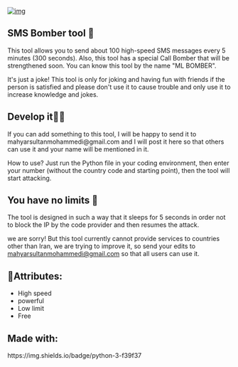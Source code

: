 <a href="https://uupload.ir/" target="_blank"><img src="https://s2.uupload.ir/files/negar_۲۰۲۳۰۳۱۶_۱۶۳۰۰۶_4qx1.png" border="0" alt="img " /></a>
<p>
   <h2>SMS Bomber tool 🎯 </h2>
  This tool allows you to send about 100 high-speed SMS messages every 5 minutes (300 seconds). Also, this tool has a special Call Bomber that will be strengthened soon. You can know this tool by the name "ML BOMBER".

 It's just a joke! This tool is only for joking and having fun with friends if the person is satisfied and please don't use it to cause trouble and only use it to increase knowledge and jokes.

<h2> Develop it👌🏼</h2> 
If you can add something to this tool, I will be happy to send it to mahyarsultanmohammedi@gmail.com and I will post it here so that others can use it and your name will be mentioned in it.

 How to use? Just run the Python file in your coding environment, then enter your number (without the country code and starting point), then the tool will start attacking.

 <h2>You have no limits 🧨</h2>
 The tool is designed in such a way that it sleeps for 5 seconds in order not to block the IP by the code provider and then resumes the attack.

 we are sorry!  But this tool currently cannot provide services to countries other than Iran, we are trying to improve it, so send your edits to mahyarsultanmohammedi@gmail.com so that all users can use it.
</p>

<h2>🔸️Attributes:</h2>
<ul>
  <li>High speed</li>
  <li>powerful</li>
  <li>Low limit</li>
  <li>Free</li>
</ul>

<h2>Made with:</h2>
https://img.shields.io/badge/python-3-f39f37
